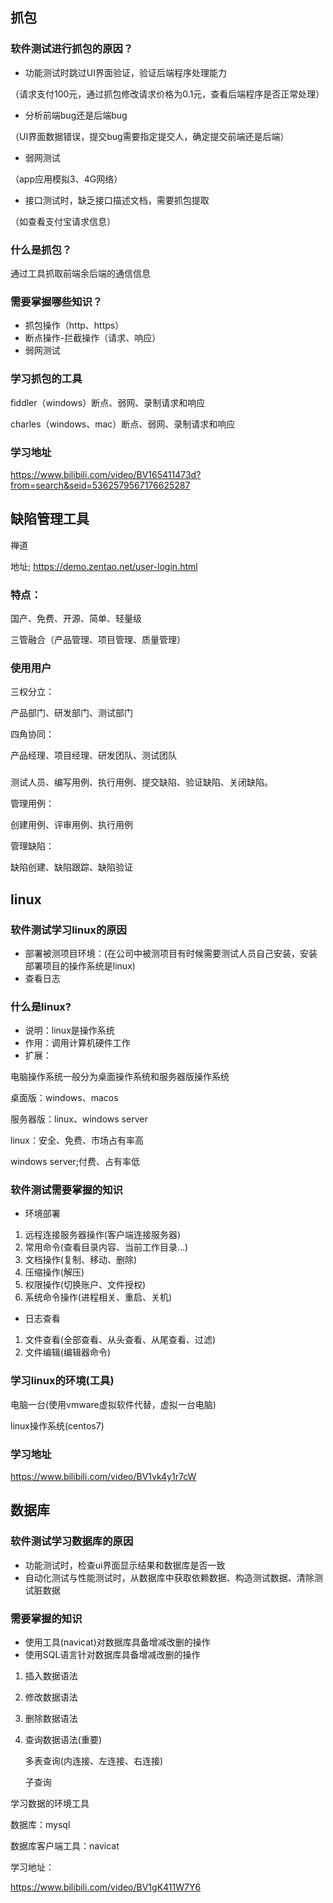 ## 抓包

### 软件测试进行抓包的原因？

- 功能测试时跳过UI界面验证，验证后端程序处理能力

（请求支付100元，通过抓包修改请求价格为0.1元，查看后端程序是否正常处理）

- 分析前端bug还是后端bug

（UI界面数据错误，提交bug需要指定提交人，确定提交前端还是后端）

- 弱网测试

（app应用模拟3、4G网络）

- 接口测试时，缺乏接口描述文档，需要抓包提取

（如查看支付宝请求信息）

### 什么是抓包？

通过工具抓取前端余后端的通信信息

### 需要掌握哪些知识？

- 抓包操作（http、https）
- 断点操作-拦截操作（请求、响应）
- 弱网测试

### 学习抓包的工具

fiddler（windows）断点、弱网、录制请求和响应

charles（windows、mac）断点、弱网、录制请求和响应

### 学习地址

https://www.bilibili.com/video/BV165411473d?from=search&seid=5362579567176625287



## 缺陷管理工具

禅道

地址; https://demo.zentao.net/user-login.html

### 特点：

国产、免费、开源、简单、轻量级

三管融合（产品管理、项目管理、质量管理）

### 使用用户

三权分立：

产品部门、研发部门、测试部门

四角协同：

产品经理、项目经理、研发团队、测试团队

###  

测试人员、编写用例、执行用例、提交缺陷、验证缺陷、关闭缺陷。

管理用例：

创建用例、评审用例、执行用例

管理缺陷：

缺陷创建、缺陷跟踪、缺陷验证

## linux

### 软件测试学习linux的原因

- 部署被测项目环境：(在公司中被测项目有时候需要测试人员自己安装，安装部署项目的操作系统是linux)
- 查看日志

### 什么是linux?

- 说明：linux是操作系统
- 作用：调用计算机硬件工作
- 扩展：

电脑操作系统一般分为桌面操作系统和服务器版操作系统

桌面版：windows、macos

服务器版：linux、windows server

linux：安全、免费、市场占有率高

windows server;付费、占有率低

### 软件测试需要掌握的知识

- 环境部署

1. 远程连接服务器操作(客户端连接服务器)
2. 常用命令(查看目录内容、当前工作目录...)
3. 文档操作(复制、移动、删除)
4. 压缩操作(解压)
5. 权限操作(切换账户、文件授权)
6. 系统命令操作(进程相关、重启、关机)

- 日志查看

1. 文件查看(全部查看、从头查看、从尾查看、过滤)
2. 文件编辑(编辑器命令)

### 学习linux的环境(工具)

电脑一台(使用vmware虚拟软件代替，虚拟一台电脑)

linux操作系统(centos7)

### 学习地址

<https://www.bilibili.com/video/BV1vk4y1r7cW> 

## 数据库

### 软件测试学习数据库的原因

- 功能测试时，检查ui界面显示结果和数据库是否一致
- 自动化测试与性能测试时，从数据库中获取依赖数据、构造测试数据、清除测试脏数据

### 需要掌握的知识

- 使用工具(navicat)对数据库具备增减改删的操作
- 使用SQL语言针对数据库具备增减改删的操作

1. 插入数据语法

2. 修改数据语法

3. 删除数据语法

4. 查询数据语法(重要)

   多表查询(内连接、左连接、右连接)

   子查询

学习数据的环境工具

数据库：mysql

数据库客户端工具：navicat

学习地址：

<https://www.bilibili.com/video/BV1gK411W7Y6> 